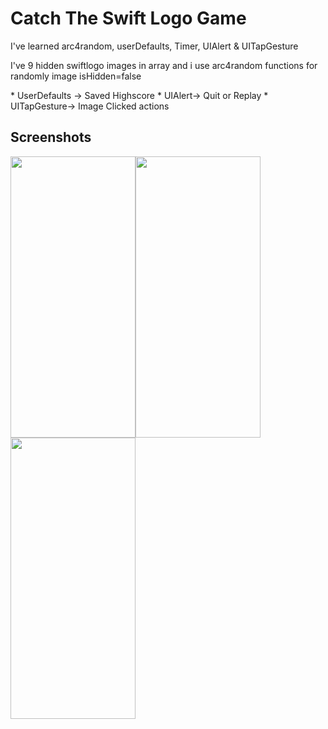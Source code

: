 
# Catch The Swift Logo Game
<p>I've learned arc4random, userDefaults, Timer, UIAlert & UITapGesture 

I've 9 hidden swiftlogo images in array and i use arc4random functions for randomly image isHidden=false 
</p>
* UserDefaults -> Saved Highscore
* UIAlert-> Quit or Replay
* UITapGesture-> Image Clicked actions

## Screenshots
<img src="https://github.com/Furkansarip/iOS-Swift-Projects/blob/main/CatchTheSwiftLogo/Screenshots/main.png" width=200 height=450/><img src="https://github.com/Furkansarip/iOS-Swift-Projects/blob/main/CatchTheSwiftLogo/Screenshots/main2.png" width=200 height=450/><img src="https://github.com/Furkansarip/iOS-Swift-Projects/blob/main/CatchTheSwiftLogo/Screenshots/gameover.png" width=200 height=450/>



